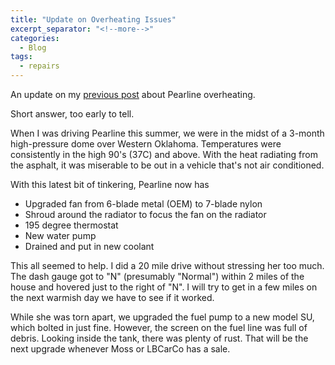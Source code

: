 ```yaml
---
title: "Update on Overheating Issues"
excerpt_separator: "<!--more-->"
categories:
  - Blog
tags: 
  - repairs
---
```


An update on my [previous post](/blog/overheating-issues/) about Pearline overheating.

<!--more-->

Short answer, too early to tell.

When I was driving Pearline this summer, we were in the midst of a 3-month high-pressure dome over Western Oklahoma. Temperatures were consistently in the high 90's (37C) and above. With the heat radiating from the asphalt, it was miserable to be out in a vehicle that's not air conditioned.

With this latest bit of tinkering, Pearline now has 

* Upgraded fan from 6-blade metal (OEM) to 7-blade nylon
* Shroud around the radiator to focus the fan on the radiator
* 195 degree thermostat
* New water pump
* Drained and put in new coolant

This all seemed to help. I did a 20 mile drive without stressing her too much. The dash gauge got to "N" (presumably "Normal") within 2 miles of the house and hovered just to the right of "N". I will try to get in a few miles on the next warmish day we have to see if it worked.

While she was torn apart, we upgraded the fuel pump to a new model SU, which bolted in just fine. However, the screen on the fuel line was full of debris. Looking inside the tank, there was plenty of rust. That will be the next upgrade whenever Moss or LBCarCo has a sale.